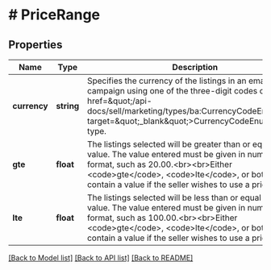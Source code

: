# # PriceRange

## Properties

Name | Type | Description | Notes
------------ | ------------- | ------------- | -------------
**currency** | **string** | Specifies the currency of the listings in an email campaign using one of the three-digit codes of the &lt;a href&#x3D;\&quot;/api-docs/sell/marketing/types/ba:CurrencyCodeEnum\&quot; target&#x3D;\&quot;_blank\&quot;&gt;CurrencyCodeEnum&lt;/a&gt; type. | [optional]
**gte** | **float** | The listings selected will be greater than or equal to this value. The value entered must be given in number format, such as 20.00.&lt;br&gt;&lt;br&gt;Either &lt;code&gt;gte&lt;/code&gt;, &lt;code&gt;lte&lt;/code&gt;, or both must contain a value if the seller wishes to use a price range. | [optional]
**lte** | **float** | The listings selected will be less than or equal to this value. The value entered must be given in number format, such as 100.00.&lt;br&gt;&lt;br&gt;Either &lt;code&gt;gte&lt;/code&gt;, &lt;code&gt;lte&lt;/code&gt;, or both must contain a value if the seller wishes to use a price range. | [optional]

[[Back to Model list]](../../README.md#models) [[Back to API list]](../../README.md#endpoints) [[Back to README]](../../README.md)

